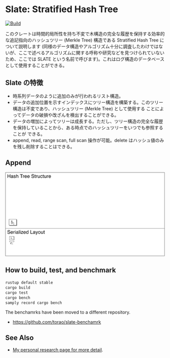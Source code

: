 # Slate: Stratified Hash Tree

[![Build](https://github.com/torao/stratified-hash-tree/actions/workflows/build.yml/badge.svg)](https://github.com/torao/stratified-hash-tree/actions/workflows/build.yml)

このクレートは時間的局所性を持ち不変で木構造の完全な履歴を保持する効率的な追記指向のハッシュツリー (Merkle Tree) 構造である Stratified Hash Tree について説明します (同様のデータ構造やアルゴリズム十分に調査したわけではないが、ここで述べるアルゴリズムに関する呼称や研究などを見つけられていないため、ここでは SLATE という名前で呼びます)。これはログ構造のデータベースとして使用することができる。

## Slate の特徴

* 時系列データのように追加のみが行われるリスト構造。
* データの追加位置を示すインデックスにツリー構造を構築する。このツリー構造は不変であり、ハッシュツリー (Merkle Tree) として使用する
  ことによってデータの破損や改ざんを検出することができる。
* データの増加によってツリーは成長する。ただし、ツリー構造の完全な履歴を保持していることから、ある時点でのハッシュツリーをいつでも参照することが
  できる。
* append, read, range scan, full scan 操作が可能。delete はハッシュ値のみを残し削除することはできる。

## Append

![append operations from 1 to 16 on the Stratified Hash Tree](docs/slate.gif)

## How to build, test, and benchmark

```shell
rustup default stable
cargo build
cargo test
cargo bench
samply record cargo bench
```

The benchamrks have been moved to a different repository.

* <https://github.com/torao/slate-benchamrk>

## See Also

* [My personal research page for more detail](https://hazm.at/mox/algorithm/structural-algorithm/stratified-hash-tree/index.html).

